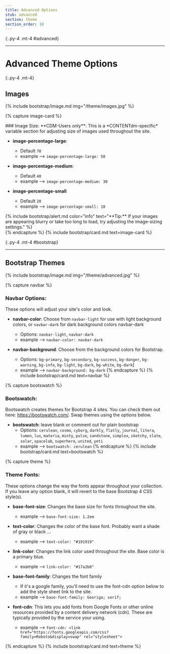 ```yaml
---
title: Advanced Options
stub: advanced
section: theme
section_order: 10
---
```


{:.py-4 .mt-4 #advanced}
***

# Advanced Theme Options

{:.py-4 .mt-4}

## Images 

{% include bootstrap/image.md img="/theme/images.jpg" %}

{% capture image-card %}

<div class="row" markdown="1">

<div class="col-md-8" markdown="1">
### Image Size:
**CDM-Users only**: This is a *CONTENTdm-specific* variable section for adjusting size of images used throughout the site.

- **image-percentage-large**:
	- Default `70`
	- example --> `image-percentage-large: 50`

- **image-percentage-medium**: 
	- Default `40` 
	- example --> `image-percentage-medium: 30`

- **image-percentage-small**
	- Default `20`
	- example --> `image-percentage-small: 10`
</div>

<div class="col-md-4" markdown ="1">
{% include bootstrap/alert.md color="info" text="**Tip:** If your images are appearing blurry or take too long to load, try adjusting the image-sizing settings." %} 
</div>
</div>
{% endcapture %}
{% include bootstrap/card.md text=image-card %}

{:.py-4 .mt-4 #bootstrap}
***

## Bootstrap Themes

{% include bootstrap/image.md img="/theme/advanced.jpg" %}

{% capture navbar %}
### Navbar Options:

These options will adjust your site's color and look.

- **navbar-color**: Choose from `navbar-light` for use with light background colors, or `navbar-dark` for dark background colors navbar-dark
	- Options:  `navbar-light`, `navbar-dark`
	- example --> `navbar-color: navbar-dark`

- **navbar-background**: Choose from the background colors for Bootstrap. 
	- Options: `bg-primary`, `bg-secondary`, `bg-success`, `bg-danger`, `bg-warning`, `bg-info`, `bg-light`, `bg-dark`, `bg-white`, `bg-dark`]
	- example --> `navbar-background: bg-dark`
{% endcapture %}
{% include bootstrap/card.md text=navbar %}

{% capture bootswatch %}
### Bootswatch:

Bootswatch creates themes for Bootstrap 4 sites. You can check them out here: <https://bootswatch.com/>. Swap themes using the options below.

- **bootswatch**: leave blank or comment out for plain bootstrap
	- Options: `cerulean`, `cosmo`, `cyborg`, `darkly`, `flatly`, `journal`, `litera`, `lumen`, `lux`, `materia`, `minty`, `pulse`, `sandstone`, `simplex`, `sketchy`, `slate`, `solar`, `spacelab`, `superhero`, `united`, `yeti`
	- example --> `bootswatch: cerulean`
{% endcapture %}
{% include bootstrap/card.md text=bootswatch %}

{% capture theme %}
### Theme Fonts:

These options change the way the fonts appear throughout your collection. If you leave any option blank, it will revert to the base Bootstrap 4 CSS style(s).

- **base-font-size**: Changes the base size for fonts throughout the site.
	- example --> `base-font-size: 1.2em`

- **text-color**: Changes the color of the base font. Probably want a shade of gray or black ... 
	- example --> `text-color: "#191919"`

- **link-color**: Changes the link color used throughout the site. Base color is a primary blue. 
	- example --> `link-color: "#17a2b8"`

- **base-font-family**: Changes the font family
	- If it's a google family, you'll need to use the font-cdn option below to add the style sheet link to the site.
	- example --> `base-font-family: Georiga; serif;`
- **font-cdn**: This lets you add fonts from Google Fonts or other online resources provided by a content delivery network (cdn). These are typically provided by the service your using. 
	- example --> `font-cdn: <link href="https://fonts.googleapis.com/css?family=Roboto&display=swap" rel="stylesheet">`

{% endcapture %}
{% include bootstrap/card.md text=theme %}